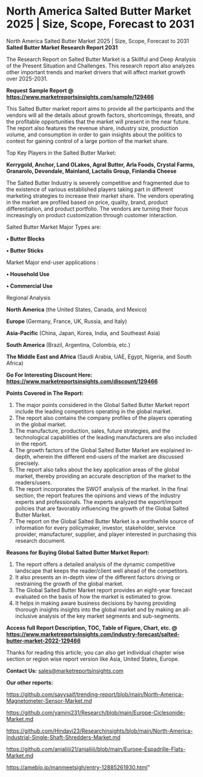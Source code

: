 # North America Salted Butter Market 2025 | Size, Scope, Forecast to 2031
North America Salted Butter Market 2025 | Size, Scope, Forecast to 2031
<strong>Salted Butter Market Research Report 2031</strong>

The Research Report on Salted Butter Market is a Skillful and Deep Analysis of the Present Situation and Challenges. This research report also analyzes other important trends and market drivers that will affect market growth over 2025-2031.

<strong>Request Sample Report @ <a href=https://www.marketreportsinsights.com/sample/129466>https://www.marketreportsinsights.com/sample/129466</a></strong>

This Salted Butter market report aims to provide all the participants and the vendors will all the details about growth factors, shortcomings, threats, and the profitable opportunities that the market will present in the near future. The report also features the revenue share, industry size, production volume, and consumption in order to gain insights about the politics to contest for gaining control of a large portion of the market share.

Top Key Players in the Salted Butter Market:

<strong>Kerrygold, Anchor, Land OLakes, Agral Butter, Arla Foods, Crystal Farms, Granarolo, Devondale, Mainland, Lactalis Group, Finlandia Cheese</strong>

The Salted Butter Industry is severely competitive and fragmented due to the existence of various established players taking part in different marketing strategies to increase their market share. The vendors operating in the market are profiled based on price, quality, brand, product differentiation, and product portfolio. The vendors are turning their focus increasingly on product customization through customer interaction.

Salted Butter Market Major Types are:

<strong>• Butter Blocks

• Butter Sticks</strong>

Market Major end-user applications :

<strong>• Household Use

• Commercial Use</strong>

Regional Analysis

</u><strong><b>North America</b></strong> (the United States, Canada, and Mexico)

<strong><b>Europe </b></strong>(Germany, France, UK, Russia, and Italy)

<strong><b>Asia-Pacific</b></strong> (China, Japan, Korea, India, and Southeast Asia)

<strong><b>South America</b></strong> (Brazil, Argentina, Colombia, etc.)

<strong><b>The Middle East and Africa</b></strong> (Saudi Arabia, UAE, Egypt, Nigeria, and South Africa)

<strong>Go For Interesting Discount Here: <a href=https://www.marketreportsinsights.com/discount/129466>https://www.marketreportsinsights.com/discount/129466</a></strong>

<strong>Points Covered in The Report:</strong>
<ol>
  <li>The major points considered in the Global Salted Butter Market report include the leading competitors operating in the global market.</li>
  <li>The report also contains the company profiles of the players operating in the global market.</li>
  <li>The manufacture, production, sales, future strategies, and the technological capabilities of the leading manufacturers are also included in the report.</li>
  <li>The growth factors of the Global Salted Butter Market are explained in-depth, wherein the different end-users of the market are discussed precisely.</li>
  <li>The report also talks about the key application areas of the global market, thereby providing an accurate description of the market to the readers/users.</li>
  <li>The report incorporates the SWOT analysis of the market. In the final section, the report features the opinions and views of the industry experts and professionals. The experts analyzed the export/import policies that are favorably influencing the growth of the Global Salted Butter Market.</li>
  <li>The report on the Global Salted Butter Market is a worthwhile source of information for every policymaker, investor, stakeholder, service provider, manufacturer, supplier, and player interested in purchasing this research document.</li>
</ol>
<strong>Reasons for Buying Global Salted Butter Market Report:</strong>

<ol>
  <li>The report offers a detailed analysis of the dynamic competitive landscape that keeps the reader/client well ahead of the competitors.</li>
  <li>It also presents an in-depth view of the different factors driving or restraining the growth of the global market.</li>
  <li>The Global Salted Butter Market report provides an eight-year forecast evaluated on the basis of how the market is estimated to grow.</li>
  <li>It helps in making aware business decisions by having providing thorough insights insights into the global market and by making an all-inclusive analysis of the key market segments and sub-segments.</li>
</ol>
<strong>Access full Report Description, TOC, Table of Figure, Chart, etc. @ <a href=https://www.marketreportsinsights.com/industry-forecast/salted-butter-market-2022-129466>https://www.marketreportsinsights.com/industry-forecast/salted-butter-market-2022-129466</a></strong>


Thanks for reading this article; you can also get individual chapter wise section or region wise report version like Asia, United States, Europe.

<strong>Contact Us:</strong>
sales@marketreportsinsights.com

<strong>Our other reports:</strong>

<a href=https://github.com/sayysaif/trending-report/blob/main/North-America-Magnetometer-Sensor-Market.md>https://github.com/sayysaif/trending-report/blob/main/North-America-Magnetometer-Sensor-Market.md</a>

<a href=https://github.com/yamini231/Research/blob/main/Europe-Ciclesonide-Market.md>https://github.com/yamini231/Research/blob/main/Europe-Ciclesonide-Market.md</a>

<a href=https://github.com/Hindavi23/Researchinsights/blob/main/North-America-Industrial-Single-Shaft-Shredders-Market.md>https://github.com/Hindavi23/Researchinsights/blob/main/North-America-Industrial-Single-Shaft-Shredders-Market.md</a>

<a href=https://github.com/anjaliiii21/anjaliiii/blob/main/Europe-Espadrille-Flats-Market.md>https://github.com/anjaliiii21/anjaliiii/blob/main/Europe-Espadrille-Flats-Market.md</a>

<a href=https://ameblo.jp/manmeetsigh/entry-12885261930.html>https://ameblo.jp/manmeetsigh/entry-12885261930.html</a>"
